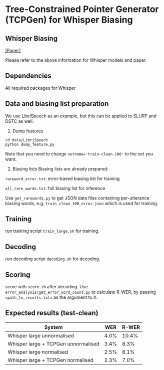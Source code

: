 # Tree-Constrained Pointer Generator (TCPGen) for Whisper Biasing

## Whisper Biasing

[[Paper]]([https://arxiv.org/abs/2212.04356](https://arxiv.org/pdf/2306.01942.pdf))

Please refer to the above information for Whisper models and paper.

## Dependencies
All required packages for Whisper

## Data and biasing list preparation
We use LibriSpeech as an example, but this can be applied to SLURP and DSTC as well.
1. Dump features
```
cd data/LibriSpeech
python dump_feature.py
```
Note that you need to change `setname='train-clean-100'` to the set you want.

2. Biasing lists
Biasing lists are already prepared:

`rareword_error.txt`: error-based biasing list for training

`all_rare_words.txt`: full biasing list for inference

Use `get_rarewords.py` to get JSON data files containing per-utterance biasing words, e.g. `train_clean_100_error.json` which is used for training.

## Training
run training script `train_large.sh` for training. 

## Decoding
run decoding script `decoding.sh` for decoding.

## Scoring
score with `score.sh` after decoding.
Use `error_analysis/get_error_word_count.py` to calculate R-WER, by passing `<path_to_results.txt>` as the argument to it.

## Expected results (test-clean)
| System      | WER         | R-WER       |
| ----------- | ----------- | ----------- |
| Whisper large unnormalised      | 4.0%       |  10.4%         |
| Whisper large + TCPGen unnormalised   | 3.4%        |     8.3%   |
| Whisper large normalised      | 2.5%       |  8.1%         |
| Whisper large + TCPGen normalised   | 2.3%        |     7.0%   |
